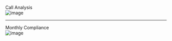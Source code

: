 
Call Analysis  
![image](https://github.com/user-attachments/assets/c1bcff6d-1b31-4052-ba78-9c5a957dcc1c)

---

Monthly Compliance  
![image](https://github.com/user-attachments/assets/2b07cb9c-0691-4f8b-a6e6-963eff00190c)

